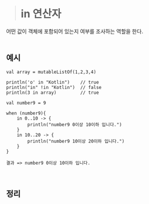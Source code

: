 > # in 연산자

어떤 값이 객체에 포함되어 있는지 여부를 조사하는 역할을 한다.
<br/><br/>


## 예시
```
val array = mutableListOf(1,2,3,4)

println('o' in "Kotlin")    // true
println("in" !in "Kotlin")  // false
println(3 in array)         // true

val number9 = 9

when (number9){
    in 0..10 -> {
        println("number9 0이상 10이하 입니다.")
    }
    in 10..20 -> {
        println("number9 10이상 20이하 입니다.")
    }
}

결과 => number9 0이상 10이하 입니다.
```
<br/>


## 정리


